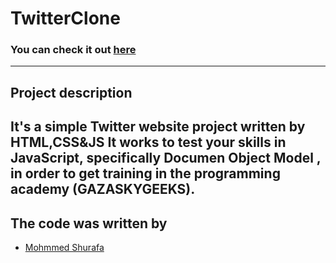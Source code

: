 # TwitterClone

### You can check it out [here](https://mohammedshorafa.github.io/personal-website/)

---

## Project description

## It's a simple Twitter website project written by HTML,CSS&JS It works to test your skills in JavaScript, specifically Documen Object Model , in order to get training in the programming academy (GAZASKYGEEKS).

## The code was written by

- [Mohmmed Shurafa](https://github.com/MohammedShorafa)
